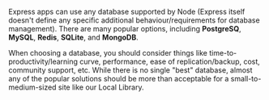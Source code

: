 Express apps can use any database supported by Node (Express itself doesn't define any specific additional behaviour/requirements for database management). There are many popular options, including **PostgreSQ**, **MySQL**, **Redis**, **SQLite**, and **MongoDB**.

When choosing a database, you should consider things like time-to-productivity/learning curve, performance, ease of replication/backup, cost, community support, etc. While there is no single "best" database, almost any of the popular solutions should be more than acceptable for a small-to-medium-sized site like our Local Library.
